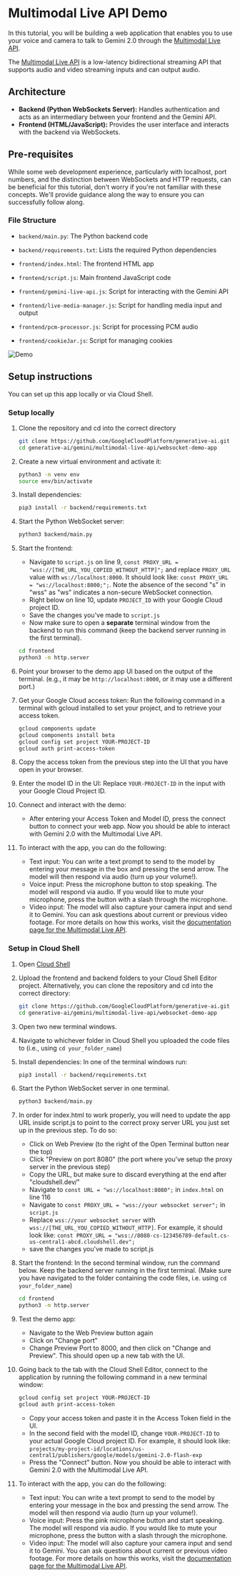 # Multimodal Live API Demo

In this tutorial, you will be building a web application that enables you to use your voice and camera to talk to Gemini 2.0 through the [Multimodal Live API](https://cloud.google.com/vertex-ai/generative-ai/docs/model-reference/multimodal-live).

The [Multimodal Live API](https://cloud.google.com/vertex-ai/generative-ai/docs/model-reference/multimodal-live) is a low-latency bidirectional streaming API that supports audio and video streaming inputs and can output audio.

## Architecture

- **Backend (Python WebSockets Server):** Handles authentication and acts as an intermediary between your frontend and the Gemini API.
- **Frontend (HTML/JavaScript):** Provides the user interface and interacts with the backend via WebSockets.

## Pre-requisites

While some web development experience, particularly with localhost, port numbers, and the distinction between WebSockets and HTTP requests, can be beneficial for this tutorial, don't worry if you're not familiar with these concepts. We'll provide guidance along the way to ensure you can successfully follow along.

### File Structure

- `backend/main.py`: The Python backend code
- `backend/requirements.txt`: Lists the required Python dependencies

- `frontend/index.html`: The frontend HTML app
- `frontend/script.js`: Main frontend JavaScript code
- `frontend/gemini-live-api.js`: Script for interacting with the Gemini API
- `frontend/live-media-manager.js`: Script for handling media input and output
- `frontend/pcm-processor.js`: Script for processing PCM audio
- `frontend/cookieJar.js`: Script for managing cookies

![Demo](https://storage.googleapis.com/cloud-samples-data/generative-ai/image/demo-UI.png)

## Setup instructions

You can set up this app locally or via Cloud Shell.

### Setup locally

1. Clone the repository and cd into the correct directory

   ```sh
   git clone https://github.com/GoogleCloudPlatform/generative-ai.git
   cd generative-ai/gemini/multimodal-live-api/websocket-demo-app
   ```

1. Create a new virtual environment and activate it:

   ```sh
   python3 -m venv env
   source env/bin/activate
   ```

1. Install dependencies:

   ```sh
   pip3 install -r backend/requirements.txt
   ```

1. Start the Python WebSocket server:

   ```sh
   python3 backend/main.py
   ```

1. Start the frontend:

   - Navigate to `script.js` on line 9, `const PROXY_URL = "wss://[THE_URL_YOU_COPIED_WITHOUT_HTTP]";` and replace `PROXY_URL` value with `ws://localhost:8000`. It should look like: `const PROXY_URL = "ws://localhost:8000;";`. Note the absence of the second "s" in "wss" as "ws" indicates a non-secure WebSocket connection.
   - Right below on line 10, update `PROJECT_ID` with your Google Cloud project ID.
   - Save the changes you've made to `script.js`
   - Now make sure to open a **separate** terminal window from the backend to run this command (keep the backend server running in the first terminal).

   ```sh
   cd frontend
   python3 -m http.server
   ```

1. Point your browser to the demo app UI based on the output of the terminal. (e.g., it may be `http://localhost:8000`, or it may use a different port.)

1. Get your Google Cloud access token:
   Run the following command in a terminal with gcloud installed to set your project, and to retrieve your access token.

   ```sh
   gcloud components update
   gcloud components install beta
   gcloud config set project YOUR-PROJECT-ID
   gcloud auth print-access-token
   ```

1. Copy the access token from the previous step into the UI that you have open in your browser.

1. Enter the model ID in the UI:
   Replace `YOUR-PROJECT-ID` in the input with your Google Cloud Project ID.

1. Connect and interact with the demo:

   - After entering your Access Token and Model ID, press the connect button to connect your web app. Now you should be able to interact with Gemini 2.0 with the Multimodal Live API.

1. To interact with the app, you can do the following:

   - Text input: You can write a text prompt to send to the model by entering your message in the box and pressing the send arrow. The model will then respond via audio (turn up your volume!).
   - Voice input: Press the microphone button to stop speaking. The model will respond via audio. If you would like to mute your microphone, press the button with a slash through the microphone.
   - Video input: The model will also capture your camera input and send it to Gemini. You can ask questions about current or previous video footage. For more details on how this works, visit the [documentation page for the Multimodal Live API](https://cloud.google.com/vertex-ai/generative-ai/docs/model-reference/multimodal-live).

### Setup in Cloud Shell

1. Open [Cloud Shell](https://cloud.google.com/shell/docs/editor-overview)

1. Upload the frontend and backend folders to your Cloud Shell Editor project. Alternatively, you can clone the repository and cd into the correct directory:

   ```sh
   git clone https://github.com/GoogleCloudPlatform/generative-ai.git
   cd generative-ai/gemini/multimodal-live-api/websocket-demo-app
   ```

1. Open two new terminal windows.
1. Navigate to whichever folder in Cloud Shell you uploaded the code files to (i.e., using `cd your_folder_name`)

1. Install dependencies: In one of the terminal windows run:

   ```sh
   pip3 install -r backend/requirements.txt
   ```

1. Start the Python WebSocket server in one terminal.

   ```sh
   python3 backend/main.py
   ```

1. In order for index.html to work properly, you will need to update the app URL inside script.js to point to the correct proxy server URL you just set up in the previous step. To do so:

   - Click on Web Preview (to the right of the Open Terminal button near the top)
   - Click "Preview on port 8080" (the port where you've setup the proxy server in the previous step)
   - Copy the URL, but make sure to discard everything at the end after "cloudshell.dev/"
   - Navigate to `const URL = "ws://localhost:8080";` in `index.html` on line 116
   - Navigate to `const PROXY_URL = "wss://your websocket server";` in `script.js`
   - Replace `wss://your websocket server` with `wss://[THE_URL_YOU_COPIED_WITHOUT_HTTP]`. For example, it should look like: `const PROXY_URL = "wss://8080-cs-123456789-default.cs-us-central1-abcd.cloudshell.dev";`
   - save the changes you've made to script.js

1. Start the frontend:
   In the second terminal window, run the command below. Keep the backend server running in the first terminal.
   (Make sure you have navigated to the folder containing the code files, i.e. using `cd your_folder_name`)

   ```sh
   cd frontend
   python3 -m http.server
   ```

1. Test the demo app:

   - Navigate to the Web Preview button again
   - Click on "Change port"
   - Change Preview Port to 8000, and then click on "Change and Preview". This should open up a new tab with the UI.

1. Going back to the tab with the Cloud Shell Editor, connect to the application by running the following command in a new terminal window:

   ```sh
   gcloud config set project YOUR-PROJECT-ID
   gcloud auth print-access-token
   ```

   - Copy your access token and paste it in the Access Token field in the UI.
   - In the second field with the model ID, change `YOUR-PROJECT-ID` to your actual Google Cloud project ID.
   For example, it should look like: `projects/my-project-id/locations/us-central1/publishers/google/models/gemini-2.0-flash-exp`
   - Press the "Connect" button. Now you should be able to interact with Gemini 2.0 with the Multimodal Live API.

1. To interact with the app, you can do the following:

   - Text input: You can write a text prompt to send to the model by entering your message in the box and pressing the send arrow. The model will then respond via audio (turn up your volume!).
   - Voice input: Press the pink microphone button and start speaking. The model will respond via audio. If you would like to mute your microphone, press the button with a slash through the microphone.
   - Video input: The model will also capture your camera input and send it to Gemini. You can ask questions about current or previous video footage. For more details on how this works, visit the [documentation page for the Multimodal Live API](https://cloud.google.com/vertex-ai/generative-ai/docs/model-reference/multimodal-live).
